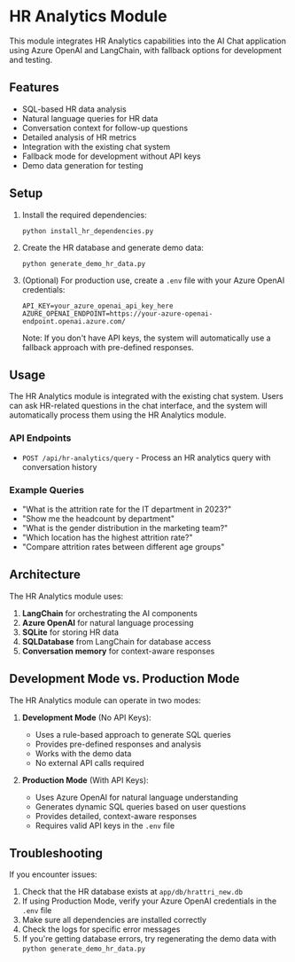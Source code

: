 # HR Analytics Module

This module integrates HR Analytics capabilities into the AI Chat application using Azure OpenAI and LangChain, with fallback options for development and testing.

## Features

- SQL-based HR data analysis
- Natural language queries for HR data
- Conversation context for follow-up questions
- Detailed analysis of HR metrics
- Integration with the existing chat system
- Fallback mode for development without API keys
- Demo data generation for testing

## Setup

1. Install the required dependencies:
   ```
   python install_hr_dependencies.py
   ```

2. Create the HR database and generate demo data:
   ```
   python generate_demo_hr_data.py
   ```

3. (Optional) For production use, create a `.env` file with your Azure OpenAI credentials:
   ```
   API_KEY=your_azure_openai_api_key_here
   AZURE_OPENAI_ENDPOINT=https://your-azure-openai-endpoint.openai.azure.com/
   ```

   Note: If you don't have API keys, the system will automatically use a fallback approach with pre-defined responses.

## Usage

The HR Analytics module is integrated with the existing chat system. Users can ask HR-related questions in the chat interface, and the system will automatically process them using the HR Analytics module.

### API Endpoints

- `POST /api/hr-analytics/query` - Process an HR analytics query with conversation history

### Example Queries

- "What is the attrition rate for the IT department in 2023?"
- "Show me the headcount by department"
- "What is the gender distribution in the marketing team?"
- "Which location has the highest attrition rate?"
- "Compare attrition rates between different age groups"

## Architecture

The HR Analytics module uses:

1. **LangChain** for orchestrating the AI components
2. **Azure OpenAI** for natural language processing
3. **SQLite** for storing HR data
4. **SQLDatabase** from LangChain for database access
5. **Conversation memory** for context-aware responses

## Development Mode vs. Production Mode

The HR Analytics module can operate in two modes:

1. **Development Mode** (No API Keys):
   - Uses a rule-based approach to generate SQL queries
   - Provides pre-defined responses and analysis
   - Works with the demo data
   - No external API calls required

2. **Production Mode** (With API Keys):
   - Uses Azure OpenAI for natural language understanding
   - Generates dynamic SQL queries based on user questions
   - Provides detailed, context-aware responses
   - Requires valid API keys in the `.env` file

## Troubleshooting

If you encounter issues:

1. Check that the HR database exists at `app/db/hrattri_new.db`
2. If using Production Mode, verify your Azure OpenAI credentials in the `.env` file
3. Make sure all dependencies are installed correctly
4. Check the logs for specific error messages
5. If you're getting database errors, try regenerating the demo data with `python generate_demo_hr_data.py`
